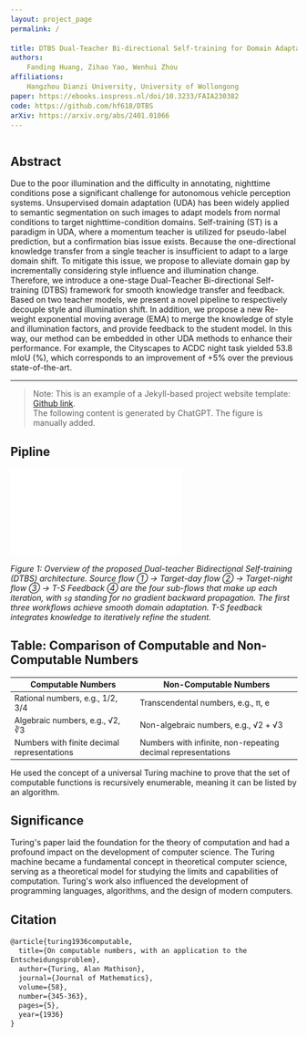 ```yaml
---
layout: project_page
permalink: /

title: DTBS Dual-Teacher Bi-directional Self-training for Domain Adaptation in Nighttime Semantic Segmentation
authors:
    Fanding Huang, Zihao Yao, Wenhui Zhou
affiliations:
    Hangzhou Dianzi University, University of Wollongong
paper: https://ebooks.iospress.nl/doi/10.3233/FAIA230382
code: https://github.com/hf618/DTBS
arXiv: https://arxiv.org/abs/2401.01066
---
```


<!-- Using HTML to center the abstract -->
<div class="columns is-centered has-text-centered">
    <div class="column is-four-fifths">
        <h2>Abstract</h2>
        <div class="content has-text-justified">
Due to the poor illumination and the difficulty in annotating, nighttime conditions pose a significant challenge for autonomous vehicle perception systems. Unsupervised domain adaptation (UDA) has been widely applied to semantic segmentation on such images to adapt models from normal conditions to target nighttime-condition domains. Self-training (ST) is a paradigm in UDA, where a momentum teacher is utilized for pseudo-label prediction, but a confirmation bias issue exists. Because the one-directional knowledge transfer from a single teacher is insufficient to adapt to a large domain shift. To mitigate this issue, we propose to alleviate domain gap by incrementally considering style influence and illumination change. Therefore, we introduce a one-stage Dual-Teacher Bi-directional Self-training (DTBS) framework for smooth knowledge transfer and feedback. Based on two teacher models, we present a novel pipeline to respectively decouple style and illumination shift. In addition, we propose a new Re-weight exponential moving average (EMA) to merge the knowledge of style and illumination factors, and provide feedback to the student model. In this way, our method can be embedded in other UDA methods to enhance their performance. For example, the Cityscapes to ACDC night task yielded 53.8 mIoU (%), which corresponds to an improvement of +5% over the previous state-of-the-art.
        </div>
    </div>
</div>

---

> Note: This is an example of a Jekyll-based project website template: [Github link](https://github.com/shunzh/project_website).\
> The following content is generated by ChatGPT. The figure is manually added.

## Pipline

![pipline](/static/image/overview2.pdf)

*Figure 1: Overview of the proposed Dual-teacher Bidirectional Self-training (DTBS) architecture. Source flow ① → Target-day flow ② → Target-night flow ③ → T-S Feedback ④ are the four sub-flows that make up each iteration, with `sg` standing for no gradient backward propagation. The first three workflows achieve smooth domain adaptation. T-S feedback integrates knowledge to iteratively refine the student.*

## Table: Comparison of Computable and Non-Computable Numbers

| Computable Numbers | Non-Computable Numbers |
|-------------------|-----------------------|
| Rational numbers, e.g., 1/2, 3/4 | Transcendental numbers, e.g., π, e |
| Algebraic numbers, e.g., √2, ∛3 | Non-algebraic numbers, e.g., √2 + √3 |
| Numbers with finite decimal representations | Numbers with infinite, non-repeating decimal representations |

He used the concept of a universal Turing machine to prove that the set of computable functions is recursively enumerable, meaning it can be listed by an algorithm.

## Significance
Turing's paper laid the foundation for the theory of computation and had a profound impact on the development of computer science. The Turing machine became a fundamental concept in theoretical computer science, serving as a theoretical model for studying the limits and capabilities of computation. Turing's work also influenced the development of programming languages, algorithms, and the design of modern computers.

## Citation
```
@article{turing1936computable,
  title={On computable numbers, with an application to the Entscheidungsproblem},
  author={Turing, Alan Mathison},
  journal={Journal of Mathematics},
  volume={58},
  number={345-363},
  pages={5},
  year={1936}
}
```

